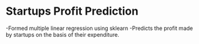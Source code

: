 # Startups Profit Prediction
-Formed multiple linear regression using sklearn
-Predicts the profit made by startups on the basis of their expenditure.
